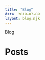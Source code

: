 ```yaml
---
title: "Blog"
date: 2018-07-08
layout: blog.njk
---
```


<div class="page-tag">Blog</div>

<h1 class="page-title">Posts</h1>

<style>
.archive {
  padding-left: 0;
}

.archive__post {
  display: flex;
  list-style: none;
  margin-left: 0;
  max-width: 36rem;
  margin-bottom: 0.6em;
  padding-bottom: 0.6rem;
  border-bottom: 1px solid var(--border-color-light);
}

.archive__title {
  flex: 1 1 auto;
  color: var(--color);
  font-weight: var(--x-bold);
}

.archive__date {
  flex: 0 0 7rem;
  text-align: right;
  font-weight: var(--bold);
  color: var(--muted-color);
}
</style>
